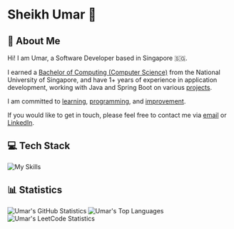 # Sheikh Umar 👋

## 💫 About Me
Hi!
I am Umar, a Software Developer based in Singapore 🇸🇬.

I earned a [Bachelor of Computing (Computer Science)](https://github.com/shumarb/coursework) from the National University of Singapore,
and have 1+ years of experience in application development,
working with Java and Spring Boot on various [projects](https://github.com/shumarb/projects).

I am committed to [learning](https://github.com/shumarb/learning),
[programming](https://github.com/shumarb/programming),
and [improvement](https://github.com/shumarb/improvement).

If you would like to get in touch,
please feel
free to contact me via [email](mailto:shumarb@outlook.com) or [LinkedIn](https://www.linkedin.com/in/shumarb/).

## 💻 Tech Stack
![My Skills](https://go-skill-icons.vercel.app/api/icons?i=java,c,spring,git,github,gitlab,idea,mysql,terminal,html,css,postman,jira,bash,postgresql&theme=dark&perline=5&titles=true)

## 📊 Statistics
![Umar's GitHub Statistics](https://github-readme-stats.vercel.app/api?username=shumarb&theme=github_dark&show_icons=true)
![Umar's Top Languages](https://github-readme-stats.vercel.app/api/top-langs/?username=shumarb&layout=compact&theme=github_dark)
![Umar's LeetCode Statistics](https://leetcard.jacoblin.cool/shumarb?theme=dark)